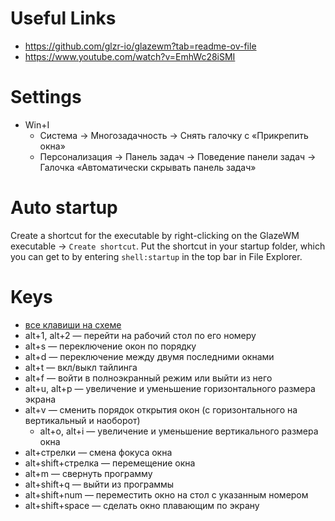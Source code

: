 # Useful Links

- https://github.com/glzr-io/glazewm?tab=readme-ov-file
- https://www.youtube.com/watch?v=EmhWc28iSMI
# Settings

- Win+I
	- Система → Многозадачность → Снять галочку с «Прикрепить окна»
	- Персонализация → Панель задач → Поведение панели задач → Галочка «Автоматически скрывать панель задач»

# Auto startup

Create a shortcut for the executable by right-clicking on the GlazeWM executable -> `Create shortcut`. Put the shortcut in your startup folder, which you can get to by entering `shell:startup` in the top bar in File Explorer.

# Keys

- [все клавиши на схеме](https://raw.githubusercontent.com/glzr-io/glazewm/refs/heads/main/resources/assets/cheatsheet.png)
- alt+1, alt+2 — перейти на рабочий стол по его номеру
- alt+s — переключение окон по порядку
- alt+d — переключение между двумя последними окнами
- alt+t — вкл/выкл тайлинга
- alt+f — войти в полноэкранный режим или выйти из него
- alt+u, alt+p — увеличение и уменьшение горизонтального размера экрана
- alt+v — сменить порядок открытия окон (с горизонтального на вертикальный и наоборот)
	- alt+o, alt+i — увеличение и уменьшение вертикального размера окна
- alt+стрелки — смена фокуса окна
- alt+shift+стрелка — перемещение окна
- alt+m — свернуть программу
- alt+shift+q — выйти из программы
- alt+shift+num — переместить окно на стол с указанным номером
- alt+shift+space — сделать окно плавающим по экрану
